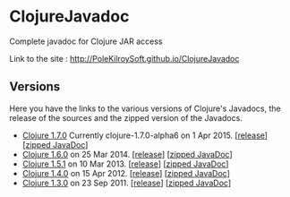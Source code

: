 # ClojureJavadoc
Complete javadoc for Clojure JAR access

Link to the site : http://PoleKilroySoft.github.io/ClojureJavadoc

## Versions 
Here you have the links to the various versions of Clojure's Javadocs, the release of the sources and
the zipped version of the Javadocs.
* [Clojure 1.7.0](http://polekilroysoft.github.io/ClojureJavadoc/clojure1.7.0/) Currently clojure-1.7.0-alpha6 on 1 Apr 2015.
\[[release](https://github.com/clojure/clojure/releases/tag/clojure-1.7.0-alpha6)]
\[[zipped JavaDoc](http://polekilroysoft.github.io/ClojureJavadoc/clojure1.7.0.zip)]
* [Clojure 1.6.0](http://polekilroysoft.github.io/ClojureJavadoc/clojure1.6.0/) on 25 Mar 2014.
\[[release](https://github.com/clojure/clojure/releases/tag/clojure-1.6.0)]
\[[zipped JavaDoc](http://polekilroysoft.github.io/ClojureJavadoc/clojure1.6.0.zip)]
* [Clojure 1.5.1](http://polekilroysoft.github.io/ClojureJavadoc/clojure1.5.1/) on 10 Mar 2013.
\[[release](https://github.com/clojure/clojure/releases/tag/clojure-1.5.1)]
\[[zipped JavaDoc](http://polekilroysoft.github.io/ClojureJavadoc/clojure1.5.1.zip)]
* [Clojure 1.4.0](http://polekilroysoft.github.io/ClojureJavadoc/clojure1.4.0/) on 15 Apr 2012.
\[[release](https://github.com/clojure/clojure/releases/tag/clojure-1.4.0)]
\[[zipped JavaDoc](http://polekilroysoft.github.io/ClojureJavadoc/clojure1.4.0.zip)]
* [Clojure 1.3.0](http://polekilroysoft.github.io/ClojureJavadoc/clojure1.3.0/) on 23 Sep 2011.
\[[release](https://github.com/clojure/clojure/releases/tag/clojure-1.3.0)]
\[[zipped JavaDoc](http://polekilroysoft.github.io/ClojureJavadoc/clojure1.3.0.zip)]
